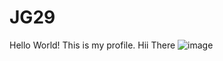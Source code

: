 # JG29
Hello World! This is my profile.
Hii There ![image](https://github.com/user-attachments/assets/5f617974-c71c-45d1-873b-cbdb25e30d2e)
